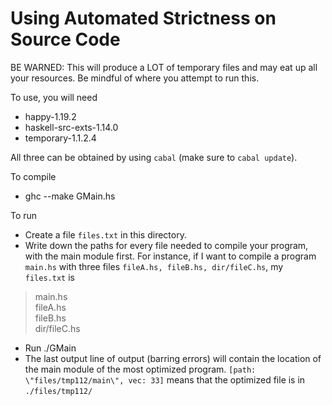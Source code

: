 Using Automated Strictness on Source Code
==========

BE WARNED: This will produce a LOT of temporary files and may eat up all your resources. Be mindful of where you attempt
to run this.

To use, you will need
- happy-1.19.2
- haskell-src-exts-1.14.0
- temporary-1.1.2.4

All three can be obtained by using `cabal` (make sure to `cabal update`).

To compile
- ghc --make GMain.hs

To run
- Create a file `files.txt` in this directory.
- Write down the paths for every file needed to compile your program, with the main module first.
   For instance, if I want to compile a program `main.hs` with three files `fileA.hs, fileB.hs, dir/fileC.hs`, my `files.txt` is
  
> main.hs  
> fileA.hs  
> fileB.hs  
> dir/fileC.hs

- Run ./GMain
- The last output line of output (barring errors) will contain the location of the main module of the most optimized program.
  `[path: \"files/tmp112/main\", vec: 33]` means that the optimized file is in `./files/tmp112/`
